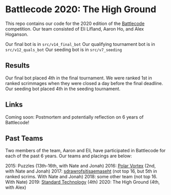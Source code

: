 # Battlecode 2020: The High Ground

This repo contains our code for the 2020 edition of the [Battlecode](https://battlecode.org) competition. Our team consisted of Eli Lifland, Aaron Ho, and Alex Hoganson.

Our final bot is in `src/v14_final_bot`
Our qualifying tournament bot is in `src/v12_quals_bot`
Our seeding bot is in `src/v7_seeding`

## Results

Our final bot placed 4th in the final tournament. We were ranked 1st in ranked scrimmages when they were closed a day before the final deadline. Our seeding bot placed 4th in the seeding tournament.

## Links

Coming soon: Postmortem and potentially reflection on 6 years of Battlecode!

## Past Teams 

Two members of the team, Aaron and Eli, have participated in Battlecode for each of the past 6 years. Our teams and placings are below:

2015: Puzzles (13th-16th, with Nate and Jonah)
2016: [Polar Vortex](https://github.com/Platinuman/Battlecode2016) (2nd, with Nate and Jonah)
2017: [sdrawrofsitisaemaseht](https://github.com/npfoss/team008) (not top 16, but 5th in ranked scrims. With Nate and Jonah)
2018: some other team (not top 16. With Nate)
2019: [Standard Technology](https://github.com/uvafan/bc2019) (4th)
2020: The High Ground (4th, with Alex)

